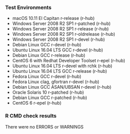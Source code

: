 ### Test Environments

* macOS 10.11 El Capitan r-release (r-hub)
* Windows Server 2008 R2 SP1 r-patched (r-hub)
* Windows Server 2008 R2 SP1 r-release (r-hub)
* Windows Server 2008 R2 SP1 r-oldrelease (r-hub)
* Windows Server 2008 R2 SP1 r-devel (r-hub)
* Debian Linux GCC r-devel (r-hub)
* Ubuntu Linux 16.04 LTS GCC r-devel (r-hub)
* Debian Linux GCC r-release (r-hub)
* CentOS 6 with Redhat Developer Toolset r-epel (r-hub)
* Ubuntu Linux 16.04 LTS r-devel with rchk (r-hub)
* Ubuntu Linux 16.04 LTS GCC r-release (r-hub)
* Fedora Linux GCC r-devel (r-hub)
* Fedora Linux clag, gfortran r-devel (r-hub)
* Debian Linux GCC ASAN/UBSAN r-devel (r-hub)
* Oracle Solaris 10 r-patched (r-hub)
* Debian Linux GCC r-patched (r-hub)
* CentOS 6 r-epel (r-hub)

### R CMD check results

There were no ERRORS or WARNINGS

